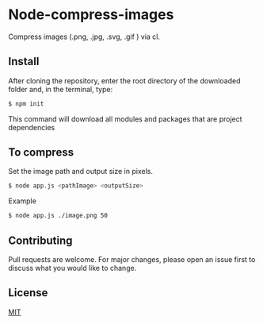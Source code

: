 # Node-compress-images

Compress images (.png, .jpg, .svg, .gif ) via cl.

## Install 

After cloning the repository, enter the root directory of the downloaded folder and, in the terminal, type:


```bash
$ npm init
```
This command will download all modules and packages that are project dependencies

## To compress

Set the image path and output size in pixels.

```bash
$ node app.js <pathImage> <outputSize>
```
Example 

```bash
$ node app.js ./image.png 50
```

## Contributing
Pull requests are welcome. For major changes, please open an issue first to discuss what you would like to change.

## License
[MIT](https://choosealicense.com/licenses/mit/)
